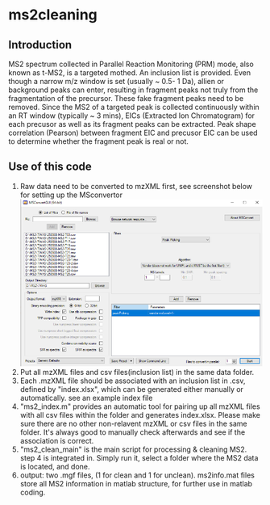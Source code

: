 # ms2cleaning
## Introduction
MS2 spectrum collected in Parallel Reaction Monitoring (PRM) mode, also known as t-MS2, is a targeted mothed. An inclusion list is provided. Even though a narrow m/z window is set (usually ~ 0.5- 1 Da), allien or background peaks can enter, resulting in fragment peaks not truly from the fragmentation of the precursor. These fake fragment peaks need to be removed.  Since the MS2 of a targeted peak is collected continuously within an RT window (typically ~ 3 mins), EICs (Extracted Ion Chromatogram) for each precusor as well as its fragment peaks can be extracted. Peak shape correlation (Pearson) between fragment EIC and precusor EIC can be used to determine whether the fragment peak is real or not.

## Use of this code
1. Raw data need to be converted to mzXML first, see screenshot below for setting up the MSconvertor <img src='screenshot_MSconvert.png'>
2. Put all mzXML files and csv files(inclusion list) in the same data folder.
3. Each .mzXML file should be associated with an inclusion list in .csv, defined by "index.xlsx", which can be generated either manually or automatically. see an example index file
4. "ms2_index.m" provides an automatic tool for pairing up all mzXML files with all csv files within the folder and generates index.xlsx. Please make sure there are no other non-relavent mzXML or csv files in the same folder.  It's always good to manually check afterwards and see if the association is correct. 
5. "ms2_clean_main"  is the main script for processing & cleaning MS2.  step 4 is integrated in.  Simply run it, select a folder where the MS2 data is located, and done.
6. output:  two .mgf files, (1 for clean and 1 for unclean).  ms2info.mat files store all MS2 information in matlab structure, for further use in matlab coding. 
